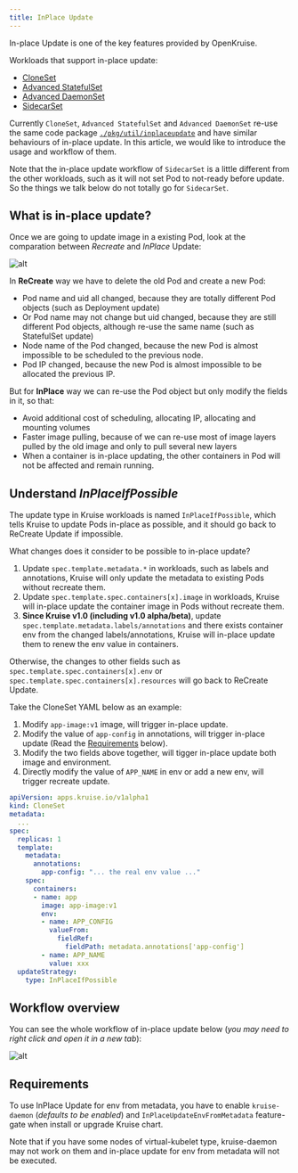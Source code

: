 ```yaml
---
title: InPlace Update
---
```


In-place Update is one of the key features provided by OpenKruise.

Workloads that support in-place update:

- [CloneSet](/docs/user-manuals/cloneset)
- [Advanced StatefulSet](/docs/user-manuals/advancedstatefulset)
- [Advanced DaemonSet](/docs/user-manuals/advanceddaemonset)
- [SidecarSet](/docs/user-manuals/sidecarset)

Currently `CloneSet`, `Advanced StatefulSet` and `Advanced DaemonSet` re-use the same code package [`./pkg/util/inplaceupdate`](https://github.com/openkruise/kruise/tree/master/pkg/util/inplaceupdate) and have similar behaviours of in-place update. In this article, we would like to introduce the usage and workflow of them.

Note that the in-place update workflow of `SidecarSet` is a little different from the other workloads, such as it will not set Pod to not-ready before update. So the things we talk below do not totally go for `SidecarSet`.

## What is in-place update?

Once we are going to update image in a existing Pod, look at the comparation between *Recreate* and *InPlace* Update:

![alt](/img/docs/core-concepts/inplace-update-comparation.png)

In **ReCreate** way we have to delete the old Pod and create a new Pod:

- Pod name and uid all changed, because they are totally different Pod objects (such as Deployment update)
- Or Pod name may not change but uid changed, because they are still different Pod objects, although re-use the same name (such as StatefulSet update)
- Node name of the Pod changed, because the new Pod is almost impossible to be scheduled to the previous node.
- Pod IP changed, because the new Pod is almost impossible to be allocated the previous IP.

But for **InPlace** way we can re-use the Pod object but only modify the fields in it, so that:

- Avoid additional cost of scheduling, allocating IP, allocating and mounting volumes
- Faster image pulling, because of we can re-use most of image layers pulled by the old image and only to pull several new layers
- When a container is in-place updating, the other containers in Pod will not be affected and remain running.

## Understand *InPlaceIfPossible*

The update type in Kruise workloads is named `InPlaceIfPossible`, which tells Kruise to update Pods in-place as possible, and it should go back to ReCreate Update if impossible.

What changes does it consider to be possible to in-place update?

1. Update `spec.template.metadata.*` in workloads, such as labels and annotations, Kruise will only update the metadata to existing Pods without recreate them.
2. Update `spec.template.spec.containers[x].image` in workloads, Kruise will in-place update the container image in Pods without recreate them.
3. **Since Kruise v1.0 (including v1.0 alpha/beta)**, update `spec.template.metadata.labels/annotations` and there exists container env from the changed labels/annotations, Kruise will in-place update them to renew the env value in containers.

Otherwise, the changes to other fields such as `spec.template.spec.containers[x].env` or `spec.template.spec.containers[x].resources` will go back to ReCreate Update.

Take the CloneSet YAML below as an example:

1. Modify `app-image:v1` image, will trigger in-place update.
2. Modify the value of `app-config` in annotations, will trigger in-place update (Read the [Requirements](#requirements) below).
3. Modify the two fields above together, will tigger in-place update both image and environment.
4. Directly modify the value of `APP_NAME` in env or add a new env, will trigger recreate update.

```yaml
apiVersion: apps.kruise.io/v1alpha1
kind: CloneSet
metadata:
  ...
spec:
  replicas: 1
  template:
    metadata:
      annotations:
        app-config: "... the real env value ..."
    spec:
      containers:
      - name: app
        image: app-image:v1
        env:
        - name: APP_CONFIG
          valueFrom:
            fieldRef:
              fieldPath: metadata.annotations['app-config']
        - name: APP_NAME
          value: xxx
  updateStrategy:
    type: InPlaceIfPossible
```

## Workflow overview

You can see the whole workflow of in-place update below (*you may need to right click and open it in a new tab*):

![alt](/img/docs/core-concepts/inplace-update-workflow.png)

## Requirements

To use InPlace Update for env from metadata, you have to enable `kruise-daemon` (*defaults to be enabled*) and `InPlaceUpdateEnvFromMetadata` feature-gate when install or upgrade Kruise chart. 

Note that if you have some nodes of virtual-kubelet type, kruise-daemon may not work on them and in-place update for env from metadata will not be executed.
